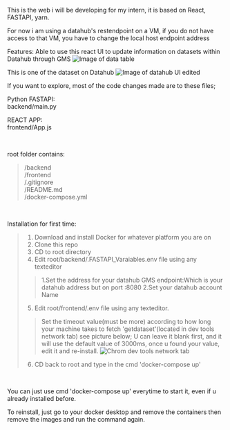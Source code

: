 This is the web i will be developing for my intern, it is based on React, FASTAPI, yarn.

For now i am using a datahub's restendpoint on a VM, if you do not have access to that VM, you have to change the local host endpoint address

Features:
Able to use this react UI to update information on datasets within Datahub through GMS
![Image of data table](https://user-images.githubusercontent.com/60865228/133769051-49a21991-77ed-4d6e-a2c8-81b44fc7c775.gif)

This is one of the dataset on Datahub
![Image of datahub UI edited](https://user-images.githubusercontent.com/60865228/134659624-33da907e-3782-49bf-8f6c-c892558c33b8.png)


If you want to explore, most of the code changes made are to these files;

Python FASTAPI:\
backend/main.py

REACT APP:\
frontend/App.js

<br>

root folder contains:
>/backend\
>/frontend\
>/.gitignore\
>/README.md\
>/docker-compose.yml

<br>

Installation for first time:
>1. Download and install Docker for whatever platform you are on
>2. Clone this repo
>3. CD to root directory
>4. Edit root/backend/.FASTAPI_Varaiables.env file using any texteditor 
>>1.Set the address for your datahub GMS endpoint:Which is your datahub address but on port :8080
>>2.Set your datahub account Name
>5. Edit root/frontend/.env file using any texteditor.
>>Set the timeout value(must be more) according to how long your machine takes to fetch 'getdataset'(located in dev tools network tab) see picture below; 
U can leave it blank first, and it will use the default value of 3000ms, once u found your value, edit it and re-install.
![Chrom dev tools network tab](https://user-images.githubusercontent.com/60865228/134888557-ee86ba13-5178-4cfd-bd2b-b6a36b895cc3.png)
>6. CD back to root and type in the cmd 'docker-compose up'

<br>

You can just use cmd 'docker-compose up' everytime to start it, even if u already installed before.

To reinstall, just go to your docker desktop and remove the containers then remove the images and run the command again.

